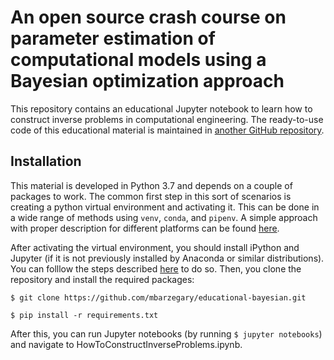 # An open source crash course on parameter estimation of computational models using a Bayesian optimization approach

This repository contains an educational Jupyter notebook to learn how to construct inverse problems in computational engineering. The ready-to-use code of this educational material is maintained in [another GitHub repository](https://github.com/mbarzegary/BayesianFEM).

## Installation

This material is developed in Python 3.7 and depends on a couple of packages to work. The common first step in this sort of scenarios is creating a python virtual environment and activating it. This can be done in a wide range of methods using `venv`, `conda`, and `pipenv`. A simple approach with proper description for different platforms can be found [here](https://docs.python.org/3/tutorial/venv.html).

After activating the virtual environment, you should install iPython and Jupyter (if it is not previously installed by Anaconda or similar distributions). You can folllow the steps described [here](https://anbasile.github.io/posts/2017-06-25-jupyter-venv/) to do so. Then, you clone the repository and install the required packages:

`$ git clone https://github.com/mbarzegary/educational-bayesian.git`

`$ pip install -r requirements.txt`

After this, you can run Jupyter notebooks (by running `$ jupyter notebooks`) and navigate to HowToConstructInverseProblems.ipynb.
